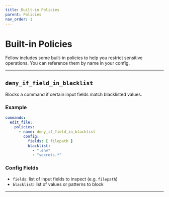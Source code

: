 ```yaml
---
title: Built-in Policies
parent: Policies
nav_order: 1
---
```


# Built-in Policies

Fellow includes some built-in policies to help you restrict sensitive operations. You can reference them by name in your config.

---

## `deny_if_field_in_blacklist`

Blocks a command if certain input fields match blacklisted values.

### Example

```yaml
commands:
  edit_file:
    policies:
      - name: deny_if_field_in_blacklist
        config:
          fields: [ filepath ]
          blacklist:
            - ".env"
            - "secrets.*"
```

### Config Fields

- `fields`: list of input fields to inspect (e.g. `filepath`)
- `blacklist`: list of values or patterns to block

---
